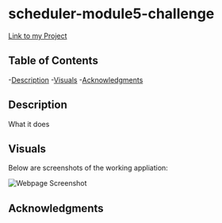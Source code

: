 # scheduler-module5-challenge
[Link to my Project](#someWebsite)

## Table of Contents
-[Description](#description)
-[Visuals](#visuals)
-[Acknowledgments](#acknowledgments)


## Description
What it does

## Visuals
Below are screenshots of the working appliation: 

![Webpage Screenshot](images/#)

## Acknowledgments

<!-- GIVEN I am using a daily planner to create a schedule
WHEN I open the planner
THEN the current day is displayed at the top of the calendar (YES)
WHEN I scroll down
THEN I am presented with time blocks for standard business hours
WHEN I view the time blocks for that day
THEN each time block is color-coded to indicate whether it is in the past, present, or future
WHEN I click into a time block
THEN I can enter an event
WHEN I click the save button for that time block
THEN the text for that event is saved in local storage
WHEN I refresh the page
THEN the saved events persist -->